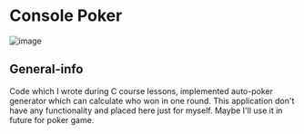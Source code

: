 # Console Poker
![image](https://user-images.githubusercontent.com/61603558/211166518-424da6e5-facc-4e73-a70b-5d4e03e0eed4.png)

## General-info
Code which I wrote during C course lessons, implemented auto-poker generator which can calculate who won in one round.
This application don't have any functionality and placed here just for myself. Maybe I'll use it in future for poker game.
